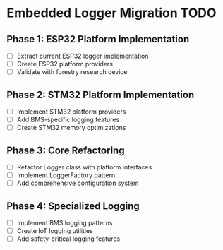 # Embedded Logger Migration TODO 
 
## Phase 1: ESP32 Platform Implementation 
- [ ] Extract current ESP32 logger implementation 
- [ ] Create ESP32 platform providers 
- [ ] Validate with forestry research device 
 
## Phase 2: STM32 Platform Implementation 
- [ ] Implement STM32 platform providers 
- [ ] Add BMS-specific logging features 
- [ ] Create STM32 memory optimizations 
 
## Phase 3: Core Refactoring 
- [ ] Refactor Logger class with platform interfaces 
- [ ] Implement LoggerFactory pattern 
- [ ] Add comprehensive configuration system 
 
## Phase 4: Specialized Logging 
- [ ] Implement BMS logging patterns 
- [ ] Create IoT logging utilities 
- [ ] Add safety-critical logging features 
